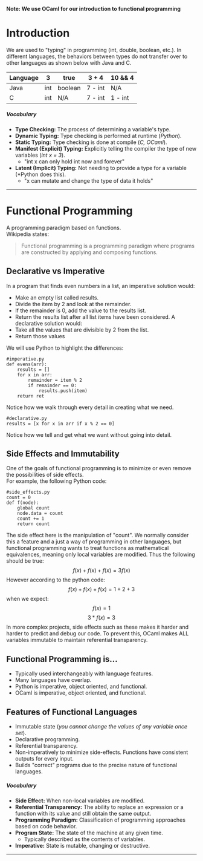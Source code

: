 **Note: We use OCaml for our introduction to functional programming**
# Introduction
We are used to "typing" in programming (int, double, boolean, etc.). 
In different languages, the behaviors between types do not transfer over to other languages as shown below with Java and C.

| Language | 3 | true | 3 + 4 | 10 && 4 |
| --- | --- | --- | --- | --- |
| Java | int | boolean | 7 - int | N/A |
| C | int | N/A | 7 - int | 1 - int |

##### Vocabulary
- **Type Checking:** The process of determining a variable's type. 
- **Dynamic Typing:** Type checking is performed at runtime (*Python*). 
- **Static Typing:** Type checking is done at compile (*C, OCaml*). 
- **Manifest (Explicit) Typing:** Explicitly telling the compiler the type of new variables (*int x = 3*).
	- "int x can only hold int now and forever"
- **Latent (Implicit) Typing:** Not needing to provide a type for a variable (*Python does this). 
	- "x can mutate and change the type of data it holds"
---
# Functional Programming
A programming paradigm based on functions. <br> Wikipedia states:
>Functional programming is a programming paradigm where programs are constructed by applying and composing functions.
## Declarative vs Imperative
In a program that finds even numbers in a list, an imperative solution would:
- Make an empty list called results.
- Divide the item by 2 and look at the remainder.
- If the remainder is 0, add the value to the results list.
- Return the results list after all list items have been considered.
A declarative solution would:
- Take all the values that are divisible by 2 from the list.
- Return those values

We will use Python to highlight the differences:
```
#imperative.py
def evens(arr):
	results = []
	for x in arr:
		remainder = item % 2
		if remainder == 0:
			results.push(item)
	return ret
```
Notice how we walk through every detail in creating what we need.
```
#declarative.py
results = [x for x in arr if x % 2 == 0]
```
Notice how we tell and get what we want without going into detail.
## Side Effects and Immutability
One of the goals of functional programming is to minimize or even remove the possibilities of side effects. <br>
For example, the following Python code:
```
#side_effects.py
count = 0
def f(node):
	global count
	node.data = count
	count += 1
	return count
```
The side effect here is the manipulation of "count". We normally consider this a feature and a just a way of programming in other languages, but functional programming wants to treat functions as mathematical equivalences, meaning only local variables are modified. Thus the following should be true:
$$f(x) + f(x) + f(x) = 3f(x)$$
However according to the python code:
$$f(x) + f(x) + f(x) = 1 + 2 + 3$$
when we expect: 
$$f(x) = 1$$
$$3*f(x) = 3$$
In more complex projects, side effects such as these makes it harder and harder to predict and debug our code. To prevent this, OCaml makes ALL variables immutable to maintain referential transparency.

## Functional Programming is...
- Typically used interchangeably with language features.
- Many languages have overlap.
- Python is imperative, object oriented, and functional.
- OCaml is imperative, object oriented, and functional.
## Features of Functional Languages
- Immutable state (*you cannot change the values of any variable once set*).
- Declarative programming.
- Referential transparency.
- Non-imperatively to minimize side-effects. Functions have consistent outputs for every input.
- Builds "correct" programs due to the precise nature of functional languages.
##### Vocabulary
- **Side Effect:** When non-local variables are modified.
- **Referential Transparency:** The ability to replace an expression or a function with its value and still obtain the same output.
- **Programming Paradigm:** Classification of programming approaches based on code behavior.
- **Program State:** The state of the machine at any given time.
	- Typically described as the contents of variables.
- **Imperative:** State is mutable, changing or destructive.
---

